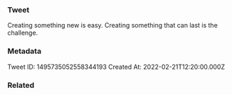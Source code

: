 ### Tweet
Creating something new is easy. Creating something that can last is the challenge.

### Metadata
Tweet ID: 1495735052558344193
Created At: 2022-02-21T12:20:00.000Z

### Related

